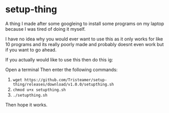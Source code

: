 # setup-thing
A thing I made after some googleing to install some programs on my laptop because I was tired of doing it myself.

I have no idea why you would ever want to use this as it only works for like 10 programs and its really poorly made and probably doesnt even work but if you want to go ahead.

If you actually would like to use this then do this ig:

Open a terminal
Then enter the following commands: 

1. ```wget https://github.com/Tristeamer/setup-thing/releases/download/v1.0.0/setupthing.sh```
2. ```chmod u+x setupthing.sh```
3. ```./setupthing.sh```

Then hope it works.
